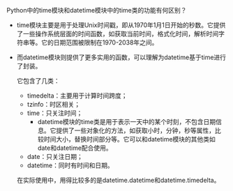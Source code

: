 Python中的time模块和datetime模块中的time类的功能有何区别？
* time模块主要是用于处理Unix时间戳，即从1970年1月1日开始的秒数。它提供了一些操作系统层面的时间函数，如获取当前时间，格式化时间，解析时间字符串等。它的日期范围被限制在1970-2038年之间。
* 而datetime模块则提供了更多实用的函数，可以理解为datetime基于time进行了封装。

  它包含了几类： 
  * timedelta：主要用于计算时间跨度； 
  * tzinfo：时区相关； 
  * time：只关注时间；
    * datetime模块的time类是用于表示一天中的某个时刻，不包含日期信息。它提供了一些对象化的方法，如获取小时，分钟，秒等属性，比较时间大小，替换时间部分等。它可以和datetime模块的其他类如date和datetime配合使用。
  * date：只关注日期； 
  * datetime：同时有时间和日期。

  在实际使用中，用得比较多的是datetime.datetime和datetime.timedelta。